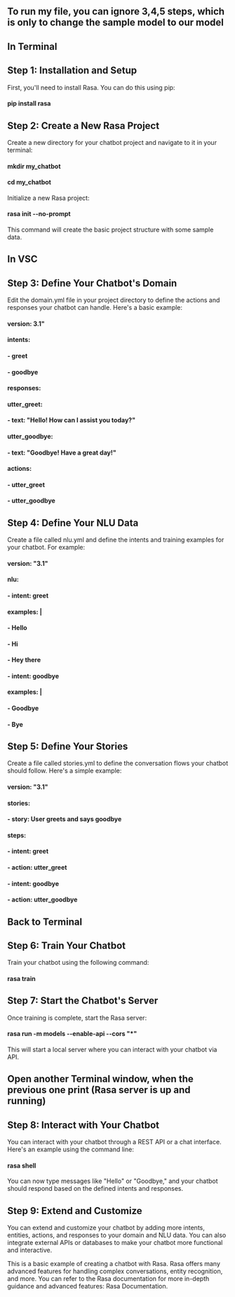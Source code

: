 ## To run my file, you can ignore 3,4,5 steps, which is only to change the sample model to our model

## In Terminal
## Step 1: Installation and Setup
First, you'll need to install Rasa. You can do this using pip:
#### pip install rasa

## Step 2: Create a New Rasa Project
Create a new directory for your chatbot project and navigate to it in your terminal:
#### mkdir my_chatbot
#### cd my_chatbot

Initialize a new Rasa project:
#### rasa init --no-prompt
This command will create the basic project structure with some sample data.

## In VSC
## Step 3: Define Your Chatbot's Domain
Edit the domain.yml file in your project directory to define the actions and responses your chatbot can handle. Here's a basic example:
#### version: 3.1"
#### intents:
####   - greet
####   - goodbye
#### responses:
####   utter_greet:
####     - text: "Hello! How can I assist you today?"
####   utter_goodbye:
####     - text: "Goodbye! Have a great day!"
#### actions:
####   - utter_greet
####   - utter_goodbye

## Step 4: Define Your NLU Data
Create a file called nlu.yml and define the intents and training examples for your chatbot. For example:
#### version: "3.1"
#### nlu:
#### - intent: greet
####   examples: |
####     - Hello
####     - Hi
####     - Hey there
#### - intent: goodbye
####   examples: |
####     - Goodbye
####     - Bye

## Step 5: Define Your Stories
Create a file called stories.yml to define the conversation flows your chatbot should follow. Here's a simple example:
#### version: "3.1"
#### stories:
#### - story: User greets and says goodbye
####   steps:
####     - intent: greet
####     - action: utter_greet
####     - intent: goodbye
####     - action: utter_goodbye

## Back to Terminal
## Step 6: Train Your Chatbot
Train your chatbot using the following command:
#### rasa train

## Step 7: Start the Chatbot's Server
Once training is complete, start the Rasa server:
#### rasa run -m models --enable-api --cors "*"
This will start a local server where you can interact with your chatbot via API.

## Open another Terminal window, when the previous one print (Rasa server is up and running)
## Step 8: Interact with Your Chatbot
You can interact with your chatbot through a REST API or a chat interface. Here's an example using the command line:
#### rasa shell
You can now type messages like "Hello" or "Goodbye," and your chatbot should respond based on the defined intents and responses.

## Step 9: Extend and Customize
You can extend and customize your chatbot by adding more intents, entities, actions, and responses to your domain and NLU data. You can also integrate external APIs or databases to make your chatbot more functional and interactive.

This is a basic example of creating a chatbot with Rasa. Rasa offers many advanced features for handling complex conversations, entity recognition, and more. You can refer to the Rasa documentation for more in-depth guidance and advanced features: Rasa Documentation.
